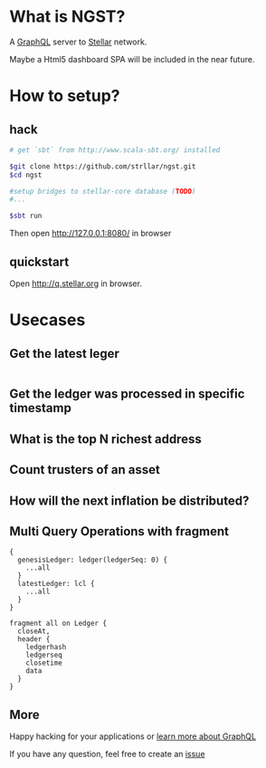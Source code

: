 # What is NGST?

A [GraphQL](http://graphql.org) server to [Stellar](http://stellar.org) network.

Maybe a Html5 dashboard SPA will be included in the near future.

# How to setup?
 
## hack
 ```sh
# get `sbt` from http://www.scala-sbt.org/ installed

$git clone https://github.com/strllar/ngst.git
$cd ngst

#setup bridges to stellar-core database (TODO)
#...

$sbt run
```

Then open http://127.0.0.1:8080/ in browser

## quickstart
Open http://q.stellar.org in browser.

# Usecases

## Get the latest leger
```

```
## Get the ledger was processed in specific timestamp
## What is the top N richest address 
## Count trusters of an asset
## How will the next inflation be distributed?

## Multi Query Operations with fragment 
```
{
  genesisLedger: ledger(ledgerSeq: 0) {
    ...all
  }
  latestLedger: lcl {
    ...all
  }
}

fragment all on Ledger {
  closeAt,
  header {
    ledgerhash    
    ledgerseq
    closetime
    data
  }
}

```
## More
Happy hacking for your applications or [learn more about GraphQL](http://graphql.org/learn/)

If you have any question, feel free to create an [issue](https://github.com/strllar/ngst/issues)

